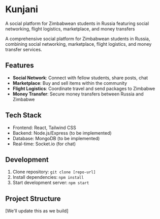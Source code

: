 # Kunjani
A social platform for Zimbabwean students in Russia featuring social networking, flight logistics, marketplace, and money transfers



A comprehensive social platform for Zimbabwean students in Russia, combining social networking, marketplace, flight logistics, and money transfer services.

## Features

- **Social Network**: Connect with fellow students, share posts, chat
- **Marketplace**: Buy and sell items within the community
- **Flight Logistics**: Coordinate travel and send packages to Zimbabwe
- **Money Transfer**: Secure money transfers between Russia and Zimbabwe

## Tech Stack

- Frontend: React, Tailwind CSS
- Backend: Node.js/Express (to be implemented)
- Database: MongoDB (to be implemented)
- Real-time: Socket.io (for chat)

## Development

1. Clone repository: `git clone [repo-url]`
2. Install dependencies: `npm install`
3. Start development server: `npm start`

## Project Structure

[We'll update this as we build]
